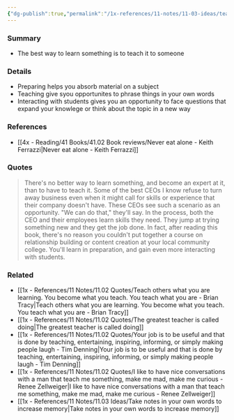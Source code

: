 ```yaml
---
{"dg-publish":true,"permalink":"/1x-references/11-notes/11-03-ideas/teaching-something-helps-you-learn-it-better/","title":"Teaching something helps you learn it better","created":"2025-03-16T21:18:23.437+03:00","updated":"2025-04-10T10:33:00.326+03:00"}
---
```



### Summary
- The best way to learn something is to teach it to someone

### Details
- Preparing helps you absorb material on a subject
- Teaching give syou opportunites to phrase things in your own words
- Interacting with students gives you an opportunity to face questions that expand your knowlege or think about the topic in a new way

### References
- [[4x - Reading/41 Books/41.02 Book reviews/Never eat alone - Keith Ferrazzi\|Never eat alone - Keith Ferrazzi]]

### Quotes
> There's no better way to learn something, and become an expert at it, than to have to teach it. Some of the best CEOs I know refuse to turn away business even when it might call for skills or experience that their company doesn't have. These CEOs see such a scenario as an opportunity. "We can do that," they'll say. In the process, both the CEO and their employees learn skills they need. They jump at trying something new and they get the job done. In fact, after reading this book, there's no reason you couldn't put together a course on relationship building or content creation at your local community college. You'll learn in preparation, and gain even more interacting with students.

### Related
- [[1x - References/11 Notes/11.02 Quotes/Teach others what you are learning. You become what you teach. You teach what you are - Brian Tracy\|Teach others what you are learning. You become what you teach. You teach what you are - Brian Tracy]]
- [[1x - References/11 Notes/11.02 Quotes/The greatest teacher is called doing\|The greatest teacher is called doing]]
- [[1x - References/11 Notes/11.02 Quotes/Your job is to be useful and that is done by teaching, entertaining, inspiring, informing, or simply making people laugh - Tim Denning\|Your job is to be useful and that is done by teaching, entertaining, inspiring, informing, or simply making people laugh - Tim Denning]]
- [[1x - References/11 Notes/11.02 Quotes/I like to have nice conversations with a man that teach me something, make me mad, make me curious - Renee Zellweiger\|I like to have nice conversations with a man that teach me something, make me mad, make me curious - Renee Zellweiger]]
- [[1x - References/11 Notes/11.03 Ideas/Take notes in your own words to increase memory\|Take notes in your own words to increase memory]]